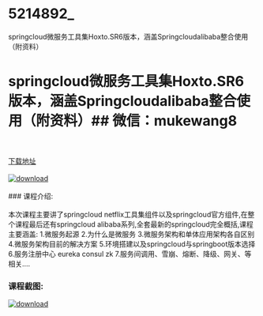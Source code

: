 # 5214892_
springcloud微服务工具集Hoxto.SR6版本，涵盖Springcloudalibaba整合使用（附资料）
# springcloud微服务工具集Hoxto.SR6版本，涵盖Springcloudalibaba整合使用（附资料）## 微信：mukewang8
<br/></br>[下载地址](http://www.36tz.cn/article/5214892 "下载地址")
<br/></br>[![download](http://36tz.cn/muke_img/2020_08_1-43-300x179.png "下载地址")](http://www.36tz.cn/article/5214892 "下载地址")
<br/></br>### 课程介绍:<br/></br>本次课程主要讲了springcloud netflix工具集组件以及springcloud官方组件,在整个课程最后还有springcloud alibaba系列,全套最新的springcloud完全概括,课程主要涵盖:
1.微服务起源
2.为什么是微服务
3.微服务架构和单体应用架构各自区别
4.微服务架构目前的解决方案
5.环境搭建以及springcloud与springboot版本选择
6.服务注册中心 eureka consul zk
7.服务间调用、雪崩、熔断、降级、网关、等相关....

### 课程截图:
[![download](http://36tz.cn/muke_img/2020_08_2-41.png "下载地址")](http://www.36tz.cn/article/5214892 "下载地址")
